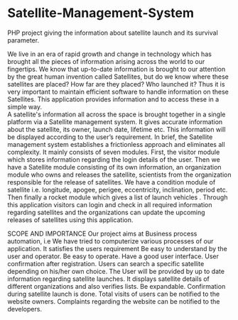 # Satellite-Management-System
PHP project giving the information about satellite launch and its survival parameter.

We live in an era of rapid growth and change in technology which has brought all the pieces of information arising across the world to our fingertips. We know that up-to-date information is brought to our attention by the great human invention called Satellites, but do we know where these satellites are placed? How far are they placed? Who launched it? Thus it is very important to maintain efficient software to handle information on these Satellites. This application provides information and to access these in a simple way.  
A satellite's information all across the space is brought together in a single platform via a Satellite management system. It gives accurate information about the satellite, its owner, launch date, lifetime etc. This information will be displayed according to the user’s requirement. In brief, the Satellite management system establishes a frictionless approach and eliminates all complexity.
It mainly consists of seven modules. First, the visitor module which stores information regarding the login details of the user. Then we have a Satellite module consisting of its own information, an organization module who owns and releases the satellite, scientists from the organization responsible for the release of satellites. We have a  condition module of satellite i.e. longitude, apogee, perigee, eccentricity, inclination, period etc. Then finally  a rocket module which gives a list of launch vehicles .
Through this application visitors can login and check in all required information regarding satellites and the organizations can update the upcoming releases of satellites using this application.


SCOPE AND IMPORTANCE
Our project aims at Business process automation, i.e We have tried to computerize various processes of our application.
It satisfies the users requirement
Be easy to understand by the user and operator.
Be easy to operate.
Have a good user interface.
User confirmation after registration.
Users can search a specific satellite depending on his/her own choice.
The User will be provided by up to date information regarding satellite launches.
It displays satellite details of different organizations and also verifies lists.
Be expandable.
Confirmation during satellite launch is done. 
Total visits of users can be notified to the website owners.
Complaints regarding the website can be notified to the developers.

